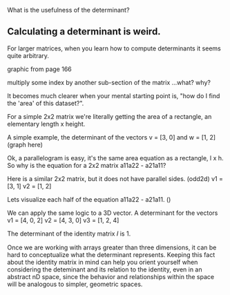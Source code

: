 What is the usefulness of the determinant?

## Calculating a determinant is weird.

For larger matrices, when you learn how to compute determinants it seems quite arbitrary.

graphic from page 166

multiply some index by another sub-section of the matrix ...what? why?

It becomes much clearer when your mental starting point is, "how do I find the 'area' of this dataset?".

For a simple 2x2 matrix we're literally getting the area of a rectangle, an elementary length x height.

A simple example, the determinant of the vectors v = [3, 0] and w = [1, 2] (graph here)

Ok, a parallelogram is easy, it's the same area equation as a rectangle, l x h.  So why is the equation for a 2x2 matrix a11a22 - a21a11?

Here is a similar 2x2 matrix, but it does not have parallel sides. (odd2d)
v1 = [3, 1]
v2 = [1, 2]

Lets visualize each half of the equation a11a22 - a21a11.
()

We can apply the same logic to a 3D vector.  A determinant for the vectors
v1 = [4, 0, 2]
v2 = [4, 3, 0]
v3 = [1, 2, 4]










The determinant of the identity matrix 𝐼 is 1.

Once we are working with arrays greater than three dimensions, it can be hard to conceptualize what the determinant represents.  Keeping this fact about the identity matrix in mind can help you orient yourself when considering the deteminant and its relation to the identity, even in an abstract nD space, since the behavior and relationships within the space will be analogous to simpler, geometric spaces.

